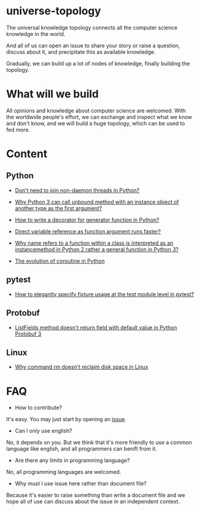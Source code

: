 
universe-topology
=================

The universal knowledge topology connects all the computer science knowledge in the world.

And all of us can open an issue to share your story or raise a question, discuss about it, and precipitate this as available knowledge.

Gradually, we can build up a lot of nodes of knowledge, finally building the topology.


What will we build
===================

All opinions and knowledge about computer science are welcomed. With the worldwide people's effort, we can exchange and inspect what we know and don't know, and we will build a huge topology, which can be used to fed more.


Content
=======

Python
------

  * [Don't need to join non-daemon threads in Python?](https://github.com/universe-proton/universe-topology/issues/2)

  * [Why Python 3 can call unbound method with an instance object of another type as the first argument?](https://github.com/universe-proton/universe-topology/issues/3)

  * [How to write a decorator for generator function in Python?](https://github.com/universe-proton/universe-topology/issues/5)

  * [Direct variable reference as function argument runs faster?](https://github.com/universe-proton/universe-topology/issues/6)

  * [Why name refers to a function within a class is interpreted as an instancemethod in Python 2 rather a general function in Python 3?](https://github.com/universe-proton/universe-topology/issues/10)

  * [The evolution of coroutine in Python](https://github.com/universe-proton/universe-topology/issues/12)


pytest
------

  * [How to elegantly specify fixture usage at the test module level in pytest?](https://github.com/universe-proton/universe-topology/issues/4)


Protobuf
--------

  * [ListFields method doesn't return field with default value in Python Protobuf 3](https://github.com/universe-proton/universe-topology/issues/1)


Linux
------

  * [Why command rm doesn't reclaim disk space in Linux](https://github.com/universe-proton/universe-topology/issues/9)

FAQ
===

  * How to contribute?

It's easy. You may just start by opening an [issue](https://github.com/universe-proton/universe-topology/issues).


  * Can I only use english?

No, it depends on you. But we think that it's more friendly to use a common language like english, and all programmers can benift from it.


  * Are there any limits in programming language?

No, all programming languages are welcomed.


  * Why must I use issue here rather than document file?

Because it's easier to raise something than write a document file and we hope all of use can discuss about the issue in an independent context.
